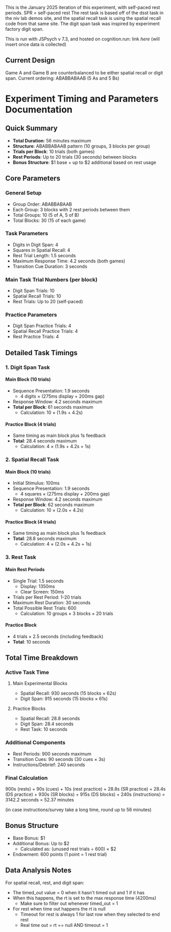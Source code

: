 This is the January 2025 iteration of this experiment, with self-paced rest periods. SPR = self-paced rest
The rest task is based off of the dsst task in the niv lab demos site, and the spatial recall task is using the spatial recall code from that same site.
The digit span task was inspired by experiment factory digit span.

This is run with JSPsych v 7.3, and hosted on cognition.run: link *here* (will insert once data is collected)

## Current Design
Game A and Game B are counterbalanced to be either spatial recall or digit span.
Current ordering: ABABBABAAB (5 As and 5 Bs)

# Experiment Timing and Parameters Documentation

## Quick Summary
- **Total Duration**: 56 minutes maximum
- **Structure**: ABABBABAAB pattern (10 groups, 3 blocks per group)
- **Trials per Block**: 10 trials (both games)
- **Rest Periods**: Up to 20 trials (30 seconds) between blocks
- **Bonus Structure**: $1 base + up to $2 additional based on rest usage

## Core Parameters

### General Setup
- Group Order: ABABBABAAB
- Each Group: 3 blocks with 2 rest periods between them
- Total Groups: 10 (5 of A, 5 of B)
- Total Blocks: 30 (15 of each game)

### Task Parameters
- Digits in Digit Span: 4
- Squares in Spatial Recall: 4
- Rest Trial Length: 1.5 seconds
- Maximum Response Time: 4.2 seconds (both games)
- Transition Cue Duration: 3 seconds

### Main Task Trial Numbers (per block)
- Digit Span Trials: 10
- Spatial Recall Trials: 10
- Rest Trials: Up to 20 (self-paced)

### Practice Parameters
- Digit Span Practice Trials: 4
- Spatial Recall Practice Trials: 4
- Rest Practice Trials: 4

## Detailed Task Timings

### 1. Digit Span Task

#### Main Block (10 trials)
- Sequence Presentation: 1.9 seconds
  - 4 digits × (275ms display + 200ms gap)
- Response Window: 4.2 seconds maximum
- **Total per Block**: 61 seconds maximum
  - Calculation: 10 × (1.9s + 4.2s)

#### Practice Block (4 trials)
- Same timing as main block plus 1s feedback
- **Total**: 28.4 seconds maximum
  - Calculation: 4 × (1.9s + 4.2s + 1s)

### 2. Spatial Recall Task

#### Main Block (10 trials)
- Initial Stimulus: 100ms
- Sequence Presentation: 1.9 seconds
  - 4 squares × (275ms display + 200ms gap)
- Response Window: 4.2 seconds maximum
- **Total per Block**: 62 seconds maximum
  - Calculation: 10 × (2.0s + 4.2s)

#### Practice Block (4 trials)
- Same timing as main block plus 1s feedback
- **Total**: 28.8 seconds maximum
  - Calculation: 4 × (2.0s + 4.2s + 1s)

### 3. Rest Task

#### Main Rest Periods
- Single Trial: 1.5 seconds
  - Display: 1350ms
  - Clear Screen: 150ms
- Trials per Rest Period: 1-20 trials
- Maximum Rest Duration: 30 seconds
- Total Possible Rest Trials: 600
  - Calculation: 10 groups × 3 blocks × 20 trials

#### Practice Block
- 4 trials × 2.5 seconds (including feedback)
- **Total**: 10 seconds

## Total Time Breakdown

### Active Task Time
1. Main Experimental Blocks
   - Spatial Recall: 930 seconds (15 blocks × 62s)
   - Digit Span: 915 seconds (15 blocks × 61s)

2. Practice Blocks
   - Spatial Recall: 28.8 seconds
   - Digit Span: 28.4 seconds
   - Rest Task: 10 seconds

### Additional Components
- Rest Periods: 900 seconds maximum
- Transition Cues: 90 seconds (30 cues × 3s)
- Instructions/Debrief: 240 seconds

### Final Calculation
900s (rests) +
90s (cues) +
10s (rest practice) +
28.8s (SR practice) +
28.4s (DS practice) +
930s (SR blocks) +
915s (DS blocks) +
240s (instructions)
= 3142.2 seconds
= 52.37 minutes

(in case instructions/survey take a long time, round up to 56 minutes)

## Bonus Structure
- Base Bonus: $1
- Additional Bonus: Up to $2
  - Calculated as: (unused rest trials ÷ 600) × $2
- Endowment: 600 points (1 point = 1 rest trial)

## Data Analysis Notes
For spatial recall, rest, and digit span:
- The timed_out value = 0 when it hasn't timed out and 1 if it has
- When this happens, the rt is set to the max response time (4200ms)
  - Make sure to filter out whenever timed_out = 1
- For rest when time out happens the rt is null
  - Timeout for rest is always 1 for last row when they selected to end rest
  - Real time out = rt == null AND timeout = 1